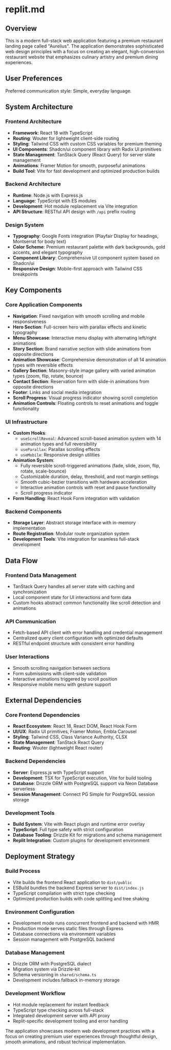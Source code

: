 # replit.md

## Overview

This is a modern full-stack web application featuring a premium restaurant landing page called "Aurelius". The application demonstrates sophisticated web design principles with a focus on creating an elegant, high-conversion restaurant website that emphasizes culinary artistry and premium dining experiences.

## User Preferences

Preferred communication style: Simple, everyday language.

## System Architecture

### Frontend Architecture
- **Framework**: React 18 with TypeScript
- **Routing**: Wouter for lightweight client-side routing
- **Styling**: Tailwind CSS with custom CSS variables for premium theming
- **UI Components**: Shadcn/ui component library with Radix UI primitives
- **State Management**: TanStack Query (React Query) for server state management
- **Animations**: Framer Motion for smooth, purposeful animations
- **Build Tool**: Vite for fast development and optimized production builds

### Backend Architecture
- **Runtime**: Node.js with Express.js
- **Language**: TypeScript with ES modules
- **Development**: Hot module replacement via Vite integration
- **API Structure**: RESTful API design with `/api` prefix routing

### Design System
- **Typography**: Google Fonts integration (Playfair Display for headings, Montserrat for body text)
- **Color Scheme**: Premium restaurant palette with dark backgrounds, gold accents, and elegant typography
- **Component Library**: Comprehensive UI component system based on Shadcn/ui
- **Responsive Design**: Mobile-first approach with Tailwind CSS breakpoints

## Key Components

### Core Application Components
- **Navigation**: Fixed navigation with smooth scrolling and mobile responsiveness
- **Hero Section**: Full-screen hero with parallax effects and kinetic typography
- **Menu Showcase**: Interactive menu display with alternating left/right animations
- **Story Section**: Brand narrative section with slide animations from opposite directions
- **Animation Showcase**: Comprehensive demonstration of all 14 animation types with reversible effects
- **Gallery Section**: Masonry-style image gallery with varied animation types (zoom, flip, rotate, bounce)
- **Contact Section**: Reservation form with slide-in animations from opposite directions
- **Footer**: Links and social media integration
- **Scroll Progress**: Visual progress indicator showing scroll completion
- **Animation Controls**: Floating controls to reset animations and toggle functionality

### UI Infrastructure
- **Custom Hooks**: 
  - `useScrollReveal`: Advanced scroll-based animation system with 14 animation types and full reversibility
  - `useParallax`: Parallax scrolling effects
  - `useMobile`: Responsive design utilities
- **Animation System**: 
  - Fully reversible scroll-triggered animations (fade, slide, zoom, flip, rotate, scale-bounce)
  - Customizable duration, delay, threshold, and root margin settings
  - Smooth cubic-bezier transitions with hardware acceleration
  - Interactive animation controls with reset and pause functionality
  - Scroll progress indicator
- **Form Handling**: React Hook Form integration with validation

### Backend Components
- **Storage Layer**: Abstract storage interface with in-memory implementation
- **Route Registration**: Modular route organization system
- **Development Tools**: Vite integration for seamless full-stack development

## Data Flow

### Frontend Data Management
- TanStack Query handles all server state with caching and synchronization
- Local component state for UI interactions and form data
- Custom hooks abstract common functionality like scroll detection and animations

### API Communication
- Fetch-based API client with error handling and credential management
- Centralized query client configuration with optimized defaults
- RESTful endpoint structure with consistent error handling

### User Interactions
- Smooth scrolling navigation between sections
- Form submissions with client-side validation
- Interactive animations triggered by scroll position
- Responsive mobile menu with gesture support

## External Dependencies

### Core Frontend Dependencies
- **React Ecosystem**: React 18, React DOM, React Hook Form
- **UI/UX**: Radix UI primitives, Framer Motion, Embla Carousel
- **Styling**: Tailwind CSS, Class Variance Authority, CLSX
- **State Management**: TanStack React Query
- **Routing**: Wouter (lightweight React router)

### Backend Dependencies
- **Server**: Express.js with TypeScript support
- **Development**: TSX for TypeScript execution, Vite for build tooling
- **Database**: Drizzle ORM with PostgreSQL support via Neon Database serverless
- **Session Management**: Connect PG Simple for PostgreSQL session storage

### Development Tools
- **Build System**: Vite with React plugin and runtime error overlay
- **TypeScript**: Full type safety with strict configuration
- **Database Tooling**: Drizzle Kit for migrations and schema management
- **Replit Integration**: Custom plugins for development environment

## Deployment Strategy

### Build Process
- Vite builds the frontend React application to `dist/public`
- ESBuild bundles the backend Express server to `dist/index.js`
- TypeScript compilation with strict type checking
- Optimized production builds with code splitting and tree shaking

### Environment Configuration
- Development mode runs concurrent frontend and backend with HMR
- Production mode serves static files through Express
- Database connections via environment variables
- Session management with PostgreSQL backend

### Database Management
- Drizzle ORM with PostgreSQL dialect
- Migration system via Drizzle-kit
- Schema versioning in `shared/schema.ts`
- Development includes fallback in-memory storage

### Development Workflow
- Hot module replacement for instant feedback
- TypeScript type checking across full-stack
- Integrated development server with API proxy
- Replit-specific development tooling and error handling

The application showcases modern web development practices with a focus on creating premium user experiences through thoughtful design, smooth animations, and robust technical implementation.